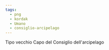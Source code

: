 ```yaml
---
tags:
  - png
  - kordak
  - Umano
  - consiglio-arcipelago
---
```

Tipo vecchio 
Capo del Consiglio dell'arcipelago